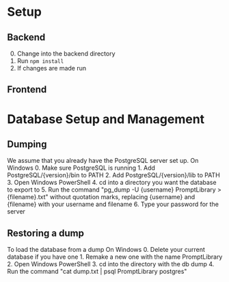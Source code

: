 # Setup
## Backend
0. Change into the backend directory
1. Run `npm install`
2. If changes are made run 

## Frontend

# Database Setup and Management
## Dumping
We assume that you already have the PostgreSQL server set up.
On Windows
    0. Make sure PostgreSQL is running
    1. Add PostgreSQL/{version}/bin to PATH
    2. Add PostgreSQL/{version}/lib to PATH
    3. Open Windows PowerShell
    4. cd into a directory you want the database to export to
    5. Run the command "pg_dump -U {username} PromptLibrary > {filename}.txt" without quotation marks, replacing {username} and {filename} with your username and filename
    6. Type your password for the server
## Restoring a dump
To load the database from a dump
On Windows
    0. Delete your current database if you have one
    1. Remake a new one with the name PromptLibrary
    2. Open Windows PowerShell
    3. cd into the directory with the db dump
    4. Run the command "cat dump.txt | psql PromptLibrary postgres"
